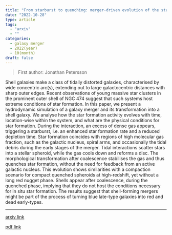 ```yaml
---
title: "From starburst to quenching: merger-driven evolution of the star formation regimes in a shell galaxy"
date: "2022-10-28"
type: article
tags:
  - "arxiv"
  - ""
categories:
  - galaxy merger
  - 2022(year)
  - 10(month)
draft: false
---
```


> First author: Jonathan Petersson

 Shell galaxies make a class of tidally distorted galaxies, characterised by
wide concentric arc(s), extending out to large galactocentric distances with
sharp outer edges. Recent observations of young massive star clusters in the
prominent outer shell of NGC 474 suggest that such systems host extreme
conditions of star formation. In this paper, we present a hydrodynamic
simulation of a galaxy merger and its transformation into a shell galaxy. We
analyse how the star formation activity evolves with time, location-wise within
the system, and what are the physical conditions for star formation. During the
interaction, an excess of dense gas appears, triggering a starburst, i.e. an
enhanced star formation rate and a reduced depletion time. Star formation
coincides with regions of high molecular gas fraction, such as the galactic
nucleus, spiral arms, and occasionally the tidal debris during the early stages
of the merger. Tidal interactions scatter stars into a stellar spheroid, while
the gas cools down and reforms a disc. The morphological transformation after
coalescence stabilises the gas and thus quenches star formation, without the
need for feedback from an active galactic nucleus. This evolution shows
similarities with a compaction scenario for compact quenched spheroids at
high-redshift, yet without a long red nugget phase. Shells appear after
coalescence, during the quenched phase, implying that they do not host the
conditions necessary for in situ star formation. The results suggest that
shell-forming mergers might be part of the process of turning blue late-type
galaxies into red and dead early-types.

---
[arxiv link](http://arxiv.org/abs/2210.16333v1)

[pdf link](http://arxiv.org/pdf/2210.16333v1)